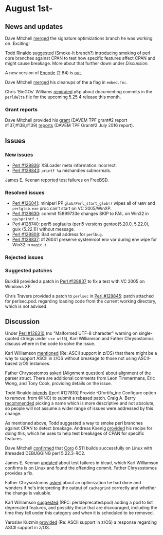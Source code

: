 # August 1st-

## News and updates

Dave Mitchell
[merged](http://www.nntp.perl.org/group/perl.perl5.porters/238613)
the signature optimizations branch he was working on. Exciting!

Todd Rinaldo
[suggested](http://www.nntp.perl.org/group/perl.perl5.porters/238601)
(Smoke\-It branch?) introducing smoking of perl core branches against
CPAN to test how specific features affect CPAN and might cause
breakage. More about that further down under *Discussion*.

A new version of [Encode](http://metacpan.org/pod/Encode) (2.84)
is [out](http://www.nntp.perl.org/group/perl.perl5.porters/238625).

Dave Mitchell
[merged](http://www.nntp.perl.org/group/perl.perl5.porters/238635)
his cleanups of the **a** flag in `embed.fnc`.

Chris 'BinGOs' Williams
[reminded](http://www.nntp.perl.org/group/perl.perl5.porters/238643)
p5p about documenting commits in the `perldelta` file for the upcoming
5.25.4 release this month.

### Grant reports

Dave Mitchell provided his
[grant](http://www.nntp.perl.org/group/perl.perl5.porters/238595)
(DAVEM TPF grant\#2 report \#137,\#138,\#139)
[reports](http://www.nntp.perl.org/group/perl.perl5.porters/238597)
(DAVEM TPF Grant\#2 July 2016 report).

## Issues

### New issues

* [Perl #128836](http://rt.perl.org/Ticket/Display.html?id=128836):
  XSLoader meta information incorrect.
* [Perl #128843](http://rt.perl.org/Ticket/Display.html?id=128843):
  `printf %a` mishandles subnormals.

James E. Keenan
[reported](http://www.nntp.perl.org/group/perl.perl5.porters/238538)
test failures on FreeBSD.

### Resolved issues

* [Perl #126041](http://rt.perl.org/Ticket/Display.html?id=126041):
  miniperl PP `glob/Perl_start_glob()` wipes all of `%ENV` and
  `perlglob.exe` proc can't start on VC 2005/WinXP.
* [Perl #128630](http://rt.perl.org/Ticket/Display.html?id=128630):
  commit 15899733e changes SKIP to FAIL on Win32 in `op/sprintf.t`.
* [Perl #128740](http://rt.perl.org/Ticket/Display.html?id=128740):
  perl5 segfaults (perl5 versions gentoo(5\.20\.0, 5\.22\.0), guix
  (5\.22\.1)) without message.
* [Perl #128808](http://rt.perl.org/Ticket/Display.html?id=128808): Bad
  email address for `perlbug`.
* [Perl #128837](http://rt.perl.org/Ticket/Display.html?id=128837):
  \#126041 preserve systemroot env var during env wipe for Win32 in
  `magic.t`.

### Rejected issues

### Suggested patches

Bulk88 provided a patch in
[Perl #128837](http://rt.perl.org/Ticket/Display.html?id=128837)
to fix a test with VC 2005 on Windows XP.

Chris Travers provided a patch to `perlsec` in
[Perl #128845](http://rt.perl.org/Ticket/Display.html?id=128845): patch
attached for perlsec\.pod. regarding loading code from the current
working directory, which is not advised.

## Discussion

Under [Perl #126310](http://rt.perl.org/Ticket/Display.html?id=126310)
(no "Malformed UTF\-8 character" warning on single\-quoted strings under
`use utf8`), Karl Williamson and Father Chrysostomos discuss where in
the code to solve the issue.

Karl Williamson
[mentioned](http://www.nntp.perl.org/group/perl.perl5.porters/238584)
(Re: ASCII support in z/OS) that there might be a way to support ASCII
in z/OS without breakage to those not using ASCII-based z/OS instances.

Father Chrysostomos
[asked](http://www.nntp.perl.org/group/perl.perl5.porters/238569)
(Alignment question) about alignment of the parser struct. There are
additional comments from Leon Timmermans, Eric Wong, and Tony Cook,
providing details on the issue.

Todd Rinaldo
[intends](http://www.nntp.perl.org/group/perl.perl5.porters/238600)
(\[perl \#127810\] Provide \-Dfortify\_inc Configure option to remove
\.from @INC) to submit a rebased patch. Craig A. Berry
[recommended](http://www.nntp.perl.org/group/perl.perl5.porters/238604)
picking a name which is more descriptive and not absolute, so people
will not assume a wider range of issues were addressed by this change.

As mentioned above, Todd suggested a way to smoke perl branches against
CPAN to detect breakage. Andreas Koenig
[provided](http://www.nntp.perl.org/group/perl.perl5.porters/238608)
his recipe for doing this, which he uses to help test breakages of CPAN
for specific features.

Dave Mitchell
[confirmed](http://www.nntp.perl.org/group/perl.perl5.porters/238634)
that [Coro](http://metacpan.org/pod/Coro) 6.511 builds successfully on
Linux with ithreaded DEBUGGING perl 5.22.3-RC2.

James E. Keenan
[updated](http://www.nntp.perl.org/group/perl.perl5.porters/238655)
about test failures in blead, which Karl Williamson confirms is on
Linux and found the offending commit. Father Chrysostomos provides a
fix.

Father Chrysostomos
[asked](http://www.nntp.perl.org/group/perl.perl5.porters/238668)
about an optimization he had done and wonders if he's interpreting the
output of `cachegrind` correctly and whether the change is valuable.

Karl Williamson
[suggested](http://www.nntp.perl.org/group/perl.perl5.porters/238647)
(RFC: perldeprecated\.pod) adding a pod to list deprecated features,
and possibly those that are discouraged, including the time they fell
under this category and when it is scheduled to be removed.

Yaroslav Kuzmin
[provided](http://www.nntp.perl.org/group/perl.perl5.porters/238679)
(Re: ASCII support in z/OS) a response regarding ASCII support in z/OS.
